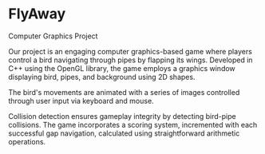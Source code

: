 # FlyAway
Computer Graphics Project

Our project is an engaging computer graphics-based game where players control a bird navigating through pipes by flapping its wings. Developed in C++ using the OpenGL library, the game employs a graphics window displaying bird, pipes, and background using 2D shapes.

The bird's movements are animated with a series of images controlled through user input via keyboard and mouse.

Collision detection ensures gameplay integrity by detecting bird-pipe collisions. The game incorporates a scoring system, incremented with each successful gap navigation, calculated using straightforward arithmetic operations.
